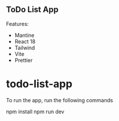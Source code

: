 ## ToDo List App

Features:
- Mantine
- React 18
- Tailwind
- Vite
- Prettier

# todo-list-app
To run the app, run the following commands

npm install
npm run dev
